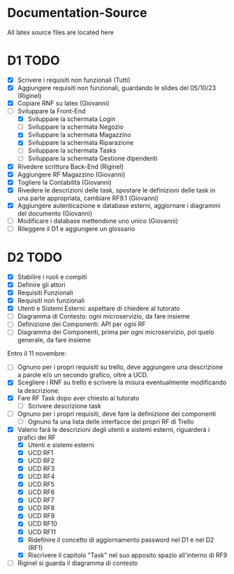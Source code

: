 # Documentation-Source
All latex source files are located here

# D1 TODO
- [x] Scrivere i requisiti non funzionali (Tutti)
- [x] Aggiungere requisiti non funzionali, guardando le slides del 05/10/23 (Riginel)
- [x] Copiare RNF su latex (Giovanni)
- [ ] Sviluppare la Front-End
  - [x] Sviluppare la schermata Login
  - [ ] Sviluppare la schermata Negozio
  - [x] Sviluppare la schermata Magazzino
  - [x] Sviluppare la schermata Riparazione
  - [ ] Sviluppare la schermata Tasks
  - [ ] Sviluppare la schermata Gestione dipendenti
- [x] Rivedere scrittura Back-End (Riginel)
- [x] Aggiungere RF Magazzino (Giovanni)
- [x] Togliere la Contabilità (Giovanni)
- [x] Rivedere le descrizioni delle task, spostare le definizioni delle task in una parte appropriata, cambiare RF9.1 (Giovanni)
- [x] Aggiungere autenticazione e database esterni, aggiornare i diagrammi del documento (Giovanni)
- [ ] Modificare i database mettendone uno unico (Giovanni)
- [ ] Rileggere il D1 e aggiungere un glossario

# D2 TODO
- [x] Stabilire i ruoli e compiti
- [x] Definire gli attori
- [x] Requisiti Funzionali
- [x] Requisiti non funzionali
- [x] Utenti e Sistemi Esterni: aspettare di chiedere al tutorato
- [ ] Diagramma di Contesto: ogni microservizio, da fare insieme
- [ ] Definizione dei Componenti: API per ogni RF
- [ ] Diagramma dei Componenti, prima per ogni microservizio, poi quelo generale, da fare insieme

Entro il 11 novembre:
- [ ] Ognuno per i propri requisiti su trello, deve aggiungere una descrizione a parole e/o un secondo grafico, oltre a UCD.
- [x] Scegliere i RNF su trello e scrivere la misura eventualmente modificando la descrizione.
- [x] Fare RF Task dopo aver chiesto al tutorato
    - [ ] Scrivere descrizione task
- [ ] Ognuno per i propri requisiti, deve fare la definizione dei componenti
    - [ ] Ognuno fa una lista delle interfacce dei propri RF di Trello
- [x] Valerio farà le descrizioni degli utenti e sistemi esterni, riguarderà i grafici dei RF
  - [x] Utenti e sistemi esterni
  - [x] UCD RF1
  - [x] UCD RF2
  - [x] UCD RF3
  - [x] UCD RF4
  - [x] UCD RF5
  - [x] UCD RF6
  - [x] UCD RF7
  - [x] UCD RF8
  - [x] UCD RF9
  - [x] UCD RF10
  - [x] UCD RF11
  - [x] Ridefinire il concetto di aggiornamento password nel D1 e nel D2 (RF1)
  - [x] Riscrivere il capitolo "Task" nel suo apposito spazio all'interno di RF9
- [ ] Riginel si guarda il diagramma di contesto
